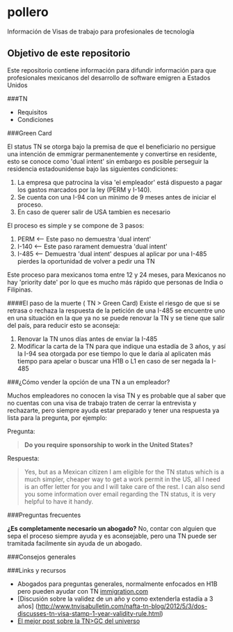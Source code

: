 # pollero
Información de Visas de trabajo para profesionales de tecnología

## Objetivo de este repositorio

Este repositorio contiene información para difundir información para que profesionales mexicanos del desarrollo de software emigren a Estados Unidos

###TN
  * Requisitos
  * Condiciones

###Green Card

  El status TN se otorga bajo la premisa de que el beneficiario no persigue una intención de emmigrar permanentemente y convertirse en residente, esto se conoce como 'dual intent' sin embargo es posible perseguir la residencia estadounidense bajo las siguientes condiciones:

  1. La empresa que patrocina la visa 'el empleador' está dispuesto a pagar los gastos marcados por la ley (PERM y I-140).
  2. Se cuenta con una I-94 con un minimo de 9 meses antes de iniciar el proceso.
  3. En caso de querer salir de USA tambien es necesario

  El proceso es simple y se compone de 3 pasos:

  1. PERM <-- Este paso no demuestra 'dual intent'
  2. I-140 <-- Este paso rarament demuestra 'dual intent'
  3. I-485 <-- Demuestra 'dual intent' despues al aplicar por una I-485 pierdes la oportunidad de volver a pedir una TN

  Este proceso para mexicanos toma entre 12 y 24 meses, para Mexicanos no hay 'priority date' por lo que es mucho más rápido que personas de India o Filipinas.

####El paso de la muerte ( TN > Green Card)
Existe el riesgo de que si se retrasa o rechaza la respuesta de la petición de una I-485 se encuentre uno en una situación en la que ya no se puede renovar la TN y se tiene que salir del país, para reducir esto se aconseja:

  1. Renovar la TN unos días antes de enviar la I-485
  2. Modificar la carta de la TN para que indique una estadía de 3 años, y así la I-94 sea otorgada por ese tiempo lo que le daría al aplicaten más tiempo para apelar o buscar una H1B o L1 en caso de ser negada la I-485

###¿Cómo vender la opción de una TN a un empleador?

Muchos empleadores no conocen la visa TN y es probable que al saber que no cuentas con una visa de trabajo traten de cerrar la entrevista y rechazarte, pero siempre ayuda estar preparado y tener una respuesta ya lista para la pregunta, por ejemplo:

Pregunta:
>**Do you require sponsorship to work in the United States?**

Respuesta:
>Yes, but as a Mexican citizen I am eligible for the TN status which is a much simpler, cheaper way to get a work permit in the US, all I need is an offer letter for you and I will take care of the rest. I can also send you some information over email regarding the TN status, it is very helpful to have it handy.

###Preguntas frecuentes

**¿Es completamente necesario un abogado?**
No, contar con alguien que sepa el proceso siempre ayuda y es aconsejable, pero una TN puede ser tramitada facilmente sin ayuda de un abogado.


###Consejos generales

###Links y recursos
- Abogados para preguntas generales, normalmente enfocados en H1B pero pueden ayudar con TN [immigration.com](immigration.com)
- [Discusión sobre la validez de un año y como extenderla estadía a 3 años] (http://www.tnvisabulletin.com/nafta-tn-blog/2012/5/3/dos-discusses-tn-visa-stamp-1-year-validity-rule.html)
- [El mejor post sobre la TN>GC del universo](http://forums.immigration.com/showthread.php?152852-I-am-no-longer-Curious!!!-I-am-APPPPPRRRROOOOOVEEEDD!!!!!!!&p=984692#post984692)
